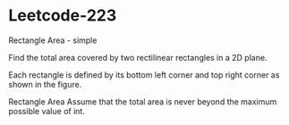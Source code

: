 # Leetcode-223
Rectangle Area - simple

Find the total area covered by two rectilinear rectangles in a 2D plane.

Each rectangle is defined by its bottom left corner and top right corner as shown in the figure.

Rectangle Area
Assume that the total area is never beyond the maximum possible value of int.